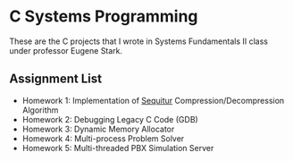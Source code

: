 # C Systems Programming

These are the C projects that I wrote in Systems Fundamentals II class under professor Eugene Stark.

## Assignment List

- Homework 1: Implementation of [Sequitur](https://en.wikipedia.org/wiki/Sequitur_algorithm) Compression/Decompression Algorithm 
- Homework 2: Debugging Legacy C Code (GDB)
- Homework 3: Dynamic Memory Allocator
- Homework 4: Multi-process Problem Solver 
- Homework 5: Multi-threaded PBX Simulation Server
